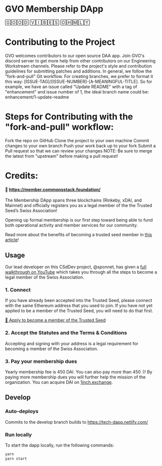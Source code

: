 # GVO Membership DApp

🄶🄾🄾🄳 🅅🄸🄱🄴🅂 🄾🄷🄼🄻🅈

# Contributing to the Project
GVO welcomes contributors to our open source DAA app. Join GVO's discord server to get more help from other contributors on our Engineering Workstream channels. Please refer to the project's style and contribution guidelines for submitting patches and additions. In general, we follow the "fork-and-pull" Git workflow. For creating branches, we prefer to format it this way: [ISSUE-TAG]/[ISSUE-NUMBER]-[A-MEANINGFUL-TITLE]. So for example, we have an issue called "Update README" with a tag of "enhancement" and issue number of 1, the ideal branch name could be: enhancement/1-update-readme

# Steps for Contributing with the "fork-and-pull" workflow:

Fork the repo on GitHub
Clone the project to your own machine
Commit changes to your own branch
Push your work back up to your fork
Submit a Pull request so that we can review your changes
NOTE: Be sure to merge the latest from "upstream" before making a pull request!

# Credits:

#### 🔗 https://member.commonsstack.foundation/

The Membership DApp spans three blockchains (Rinkeby, xDAI, and Mainnet) and officially registers you as a legal member of the the Trusted Seed’s Swiss Association!

Opening up formal membership is our first step toward being able to fund both operational activity and member services for our community.

Read more about the benefits of becoming a trusted seed member in [this article](https://medium.com/commonsstack/join-the-commons-stacks-trusted-seed-swiss-association-ed51a356cb6c)! 



## Usage

Our lead developer on this CSdDev project, @sponnet, has given a [full walkthrough on YouTube](https://www.youtube.com/watch?v=03HQCF12Qeg) which takes you through all the steps to become a legal member of the Swiss Association.

### 1. Connect

If you have already been accepted into the Trusted Seed, please connect with the same Ethereum address that you used to join. If you have not yet applied to be a member of the Trusted Seed, you will need to do that first.

[🌱 Apply to become a member of the Trusted Seed](https://commonsstack.org/apply)

### 2. Accept the Statutes and the Terms & Conditions

Accepting and signing with your address is a legal requirement for becoming a member of the Swiss Association.

### 3. Pay your membership dues 

Yearly membership fee is 450 DAI. You can also pay more than 450 :)! By paying more membership dues you will further help the mission of the organization. You can acquire DAI on [1inch.exchange](https://1inch.exchange/#/r/0x8110d1D04ac316fdCACe8f24fD60C86b810AB15A).

## Develop

### Auto-deploys

Commits to the develop branch builds to https://tech-dapp.netlify.com/

### Run locally

To start the dapp locally, run the following commands:
```bash
yarn
yarn start
```
